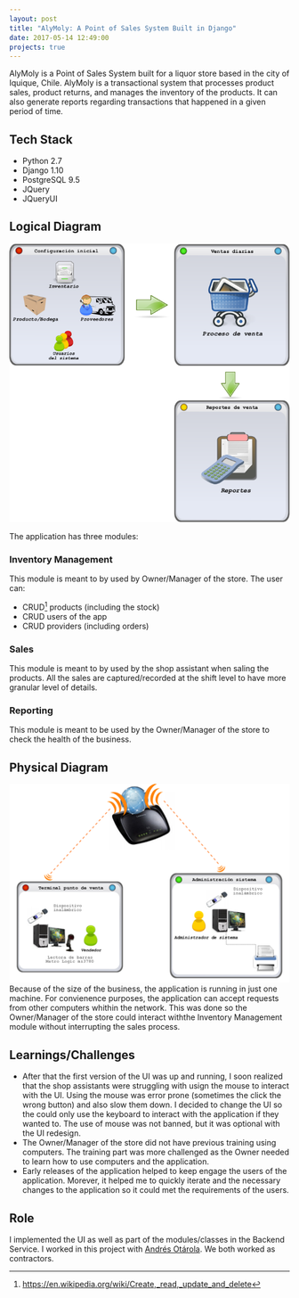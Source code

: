 ```yaml
---
layout: post
title: "AlyMoly: A Point of Sales System Built in Django"
date: 2017-05-14 12:49:00
projects: true
---
```

AlyMoly is a Point of Sales System built for a liquor store based in the city of Iquique, Chile. AlyMoly is a transactional system that processes product sales, product returns, and manages the inventory of the products. It can also generate reports regarding transactions that happened in a given period of time.

## Tech Stack
* Python 2.7
* Django 1.10
* PostgreSQL 9.5
* JQuery
* JQueryUI

## Logical Diagram
![Logical Diagram](/assets/images/projects/alymoly/logical_diagram.png)

The application has three modules:

### Inventory Management
This module is meant to by used by Owner/Manager of the store. The user can:
* CRUD[^1] products (including the stock)
* CRUD users of the app
* CRUD providers (including orders)
[^1]: https://en.wikipedia.org/wiki/Create,_read,_update_and_delete

### Sales
This module is meant to by used by the shop assistant when saling the products. All the sales are captured/recorded at the shift level to have more granular level of details.

### Reporting
This module is meant to be used by the Owner/Manager of the store to check the health of the business.

## Physical Diagram
![Logical Diagram](/assets/images/projects/alymoly/physical_diagram.png)
Because of the size of the business, the application is running in just one machine. For convienence purposes, the application can accept requests from other computers whithin the network. This was done so the Owner/Manager of the store could interact withthe Inventory Management module without interrupting the sales process.

## Learnings/Challenges
* After that the first version of the UI was up and running, I soon realized that the shop assistants were struggling with usign the mouse to interact with the UI. Using the mouse was error prone (sometimes the click the wrong button) and also slow them down. I decided to change the UI so the could only use the keyboard to interact with the application if they wanted to. The use of mouse was not banned, but it was optional with the UI redesign.
* The Owner/Manager of the store did not have previous training using computers. The training part was more challenged as the Owner needed to learn how to use computers and the application.
* Early releases of the application helped to keep engage the users of the application. Morever, it helped me to quickly iterate and the necessary changes to the application so it could met the requirements of the users.

## Role
I implemented the UI as well as part of the modules/classes in the Backend Service. I worked in this project with [Andrés Otárola](https://github.com/aotarola). We both worked as contractors.

